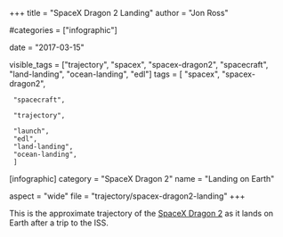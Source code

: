 +++
title = "SpaceX Dragon 2 Landing"
author = "Jon Ross"

#categories = ["infographic"]

date = "2017-03-15"

visible_tags = ["trajectory", "spacex", "spacex-dragon2", "spacecraft", "land-landing", "ocean-landing", "edl"]
tags = [
     "spacex",
     "spacex-dragon2",
     
     "spacecraft",
     
     "trajectory",
     
     "launch",
     "edl",
     "land-landing",
     "ocean-landing",
     ]

[infographic]
category = "SpaceX Dragon 2"
name = "Landing on Earth"

aspect = "wide"
file = "trajectory/spacex-dragon2-landing"
+++

This is the approximate trajectory of the
[SpaceX Dragon 2](/tags/spacex-dragon2) as it lands on Earth after a
trip to the ISS.

<!--more-->

